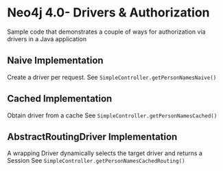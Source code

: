 # Neo4j 4.0- Drivers & Authorization

Sample code that demonstrates a couple of ways for authorization via drivers in a Java application

## Naive Implementation

Create a driver per request.
See `SimpleController.getPersonNamesNaive()`

## Cached Implementation

Obtain driver from a cache
See `SimpleController.getPersonNamesCached()`

## AbstractRoutingDriver Implementation
A wrapping Driver dynamically selects the target driver and returns a Session
See `SimpleController.getPersonNamesCachedRouting()`